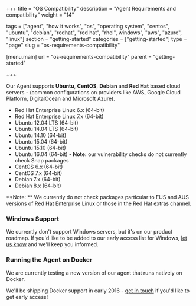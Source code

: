 +++
title = "OS Compatibility"
description = "Agent Requirements and compatibility"
weight = "14"

tags = ["agent", "how it works", "os", "operating system", "centos", "ubuntu", "debian", "redhat", "red hat", "rhel", windows", "aws", "azure", "linux"]
section = "getting-started"
categories = ["getting-started"]
type = "page"
slug = "os-requirements-compatibility"

[menu.main]
    url = "os-requirements-compatibility"
    parent = "getting-started"

+++

Our Agent supports **Ubuntu**, **CentOS**, **Debian** and **Red Hat** based cloud servers - (common configurations on providers like AWS, Google Cloud Platform, DigitalOcean and Microsoft Azure).

*   Red Hat Enterprise Linux 6.x (64-bit)
*   Red Hat Enterprise Linux 7.x (64-bit)
*   Ubuntu 12.04 LTS (64-bit)
*   Ubuntu 14.04 LTS (64-bit)
*   Ubuntu 14.10 (64-bit)
*   Ubuntu 15.04 (64-bit)
*   Ubuntu 15.10 (64-bit)
*   Ubuntu 16.04 (64-bit) - **Note:** our vulnerability checks do not currently check Snap packages
*   CentOS 6.x (64-bit)
*   CentOS 7.x (64-bit)
*   Debian 7.x (64-bit)
*   Debian 8.x (64-bit)

**Note: ** We currently do not check packages particular to EUS and AUS versions of Red Hat Enterprise Linux or those in the Red Hat extras channel.

### Windows Support

We currently don't support Windows servers, but it's on our product roadmap. If you'd like to be added to our early access list for Windows, [let us know](https://barricade.io/about#contact-info) and we'll keep you informed.  

### Running the Agent on Docker

We are currently testing a new version of our agent that runs natively on Docker.

We'll be shipping Docker support in early 2016 - [get in touch](https://barricade.io/about#contact-info) if you'd like to get early access!
